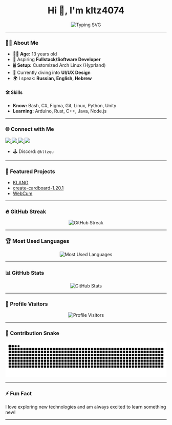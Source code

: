 <!-- Profile README for kltz4074 -->

<h1 align="center">Hi 👋, I'm kltz4074</h1>
<p align="center">
  <img src="https://readme-typing-svg.demolab.com?font=Fira+Code&size=24&pause=1000&color=00BFFF&center=true&width=435&lines=Fullstack+%2F+Software+Developer;C%23%2C+Python%2C+Unity+Enthusiast;Arch+Linux+%7C+Hyprland+User;Learning+UI%2FUX+Design+%26+More" alt="Typing SVG" />
</p>

---

### 👨‍💻 About Me

- 🧑‍🎓 **Age:** 13 years old
- 🚀 Aspiring **Fullstack/Software Developer**
- 🖥️ **Setup:** Customized Arch Linux (Hyprland)
- 🎨 Currently diving into **UI/UX Design**
- 🌍 I speak: **Russian, English, Hebrew**

#### 🛠️ Skills

- **Know:** Bash, C#, Figma, Git, Linux, Python, Unity
- **Learning:** Arduino, Rust, C++, Java, Node.js

---

### 🌐 Connect with Me

<a href="https://kltz4074.github.io/">
  <img src="https://img.shields.io/badge/website-kltz4074.github.io-00bfff?style=flat" />
</a>
<a href="https://t.me/Kltzqu">
  <img src="https://img.shields.io/badge/Telegram-Kltzqu-0088cc?style=flat&logo=telegram" />
</a>
<a href="mailto:kltzqu@gmail.com">
  <img src="https://img.shields.io/badge/email-kltzqu@gmail.com-blue?style=flat" />
</a>
<a href="https://t.me/kltzqqu">
  <img src="https://img.shields.io/badge/Telegram%20Channel-kltzqqu-0088cc?style=flat&logo=telegram" />
</a>

- 🕹️ Discord: `@kltzqu`

---

### 🚩 Featured Projects

- [KLANG](https://github.com/kltz4074/KLANG)
- [create-cardboard-1.20.1](https://github.com/kltz4074/create-cardboard-1.20.1)
- [WebCum](https://github.com/kltz4074/WebCum)

---

### 🔥 GitHub Streak

<p align="center">
  <img src="https://streak-stats.demolab.com?user=kltz4074&theme=tokyonight&hide_border=true" alt="GitHub Streak" />
</p>

---

### 🏆 Most Used Languages

<p align="center">
  <img src="https://github-readme-stats.vercel.app/api/top-langs/?username=kltz4074&layout=compact&theme=tokyonight" alt="Most Used Languages" />
</p>

---

### 📊 GitHub Stats

<p align="center">
  <img src="https://github-readme-stats.vercel.app/api?username=kltz4074&show_icons=true&theme=tokyonight" alt="GitHub Stats" />
</p>

---

### 👀 Profile Visitors

<p align="center">
  <img src="https://komarev.com/ghpvc/?username=kltz4074&label=Profile+views&color=00bfff&style=flat" alt="Profile Visitors" />
</p>

---

### 🐍 Contribution Snake

<p align="center">
  <img src="github-contribution-grid-snake.svg" alt="github contribution grid snake animation" />
</p>

---

### ⚡ Fun Fact

I love exploring new technologies and am always excited to learn something new!

---

<!-- Feel free to customize this README further as you add more projects, skills, or interests! -->
